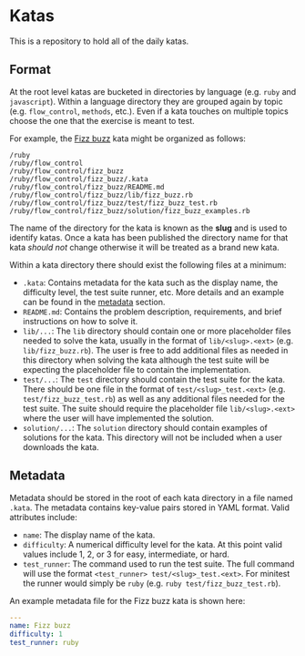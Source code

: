 # Katas

This is a repository to hold all of the daily katas.

## Format

At the root level katas are bucketed in directories by language (e.g. `ruby` and `javascript`). Within a language directory they are grouped again by topic (e.g. `flow_control`, `methods`, etc.). Even if a kata touches on multiple topics choose the one that the exercise is meant to test.

For example, the [Fizz buzz][fizz_buzz] kata might be organized as follows:

```no-highlight
/ruby
/ruby/flow_control
/ruby/flow_control/fizz_buzz
/ruby/flow_control/fizz_buzz/.kata
/ruby/flow_control/fizz_buzz/README.md
/ruby/flow_control/fizz_buzz/lib/fizz_buzz.rb
/ruby/flow_control/fizz_buzz/test/fizz_buzz_test.rb
/ruby/flow_control/fizz_buzz/solution/fizz_buzz_examples.rb
```

The name of the directory for the kata is known as the **slug** and is used to identify katas. Once a kata has been published the directory name for that kata *should not* change otherwise it will be treated as a brand new kata.

Within a kata directory there should exist the following files at a minimum:

* `.kata`: Contains metadata for the kata such as the display name, the difficulty level, the test suite runner, etc. More details and an example can be found in the [metadata][metadata] section.
* `README.md`: Contains the problem description, requirements, and brief instructions on how to solve it.
* `lib/...`: The `lib` directory should contain one or more placeholder files needed to solve the kata, usually in the format of `lib/<slug>.<ext>` (e.g. `lib/fizz_buzz.rb`). The user is free to add additional files as needed in this directory when solving the kata although the test suite will be expecting the placeholder file to contain the implementation.
* `test/...`: The `test` directory should contain the test suite for the kata. There should be one file in the format of `test/<slug>_test.<ext>` (e.g. `test/fizz_buzz_test.rb`) as well as any additional files needed for the test suite. The suite should require the placeholder file `lib/<slug>.<ext>` where the user will have implemented the solution.
* `solution/...`: The `solution` directory should contain examples of solutions for the kata. This directory will not be included when a user downloads the kata.

## Metadata

Metadata should be stored in the root of each kata directory in a file named `.kata`. The metadata contains key-value pairs stored in YAML format. Valid attributes include:

* `name`: The display name of the kata.
* `difficulty`: A numerical difficulty level for the kata. At this point valid values include 1, 2, or 3 for easy, intermediate, or hard.
* `test_runner`: The command used to run the test suite. The full command will use the format `<test_runner> test/<slug>_test.<ext>`. For minitest the runner would simply be `ruby` (e.g. `ruby test/fizz_buzz_test.rb`).

An example metadata file for the Fizz buzz kata is shown here:

```YAML
---
name: Fizz buzz
difficulty: 1
test_runner: ruby
```

[fizz_buzz]: http://en.wikipedia.org/wiki/Fizz_buzz
[metadata]: #metadata
